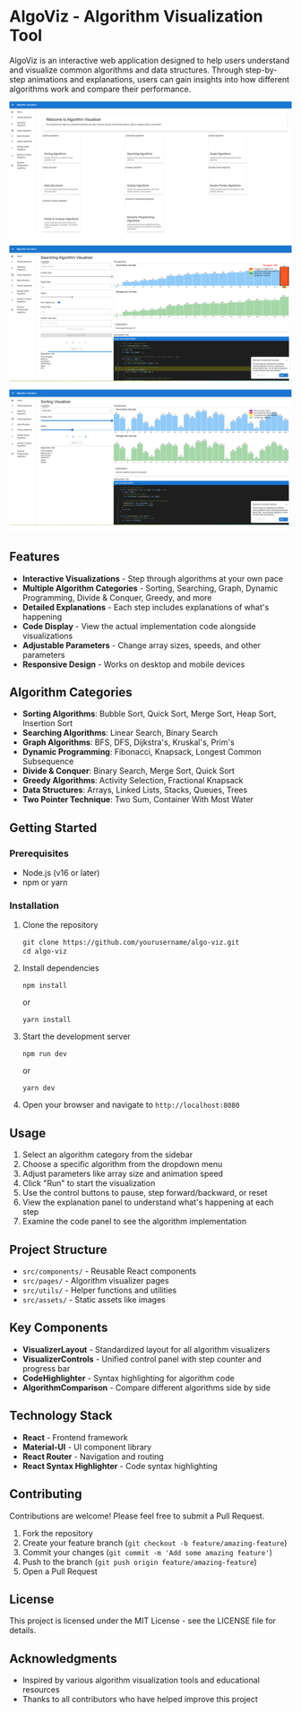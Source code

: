 # AlgoViz - Algorithm Visualization Tool

AlgoViz is an interactive web application designed to help users understand and visualize common algorithms and data structures. Through step-by-step animations and explanations, users can gain insights into how different algorithms work and compare their performance.

![AlgoViz Screenshot](public/home.png)
![AlgoViz Screenshot searching algorithm](public/searching.png)
![AlgoViz Screenshot sorting algorithm](public/sorting.png)
## Features

- **Interactive Visualizations** - Step through algorithms at your own pace
- **Multiple Algorithm Categories** - Sorting, Searching, Graph, Dynamic Programming, Divide & Conquer, Greedy, and more
- **Detailed Explanations** - Each step includes explanations of what's happening
- **Code Display** - View the actual implementation code alongside visualizations
- **Adjustable Parameters** - Change array sizes, speeds, and other parameters
- **Responsive Design** - Works on desktop and mobile devices

## Algorithm Categories

- **Sorting Algorithms**: Bubble Sort, Quick Sort, Merge Sort, Heap Sort, Insertion Sort
- **Searching Algorithms**: Linear Search, Binary Search
- **Graph Algorithms**: BFS, DFS, Dijkstra's, Kruskal's, Prim's
- **Dynamic Programming**: Fibonacci, Knapsack, Longest Common Subsequence
- **Divide & Conquer**: Binary Search, Merge Sort, Quick Sort
- **Greedy Algorithms**: Activity Selection, Fractional Knapsack
- **Data Structures**: Arrays, Linked Lists, Stacks, Queues, Trees
- **Two Pointer Technique**: Two Sum, Container With Most Water

## Getting Started

### Prerequisites

- Node.js (v16 or later)
- npm or yarn

### Installation

1. Clone the repository
   ```
   git clone https://github.com/yourusername/algo-viz.git
   cd algo-viz
   ```

2. Install dependencies
   ```
   npm install
   ```
   or
   ```
   yarn install
   ```

3. Start the development server
   ```
   npm run dev
   ```
   or
   ```
   yarn dev
   ```

4. Open your browser and navigate to `http://localhost:8080`

## Usage

1. Select an algorithm category from the sidebar
2. Choose a specific algorithm from the dropdown menu
3. Adjust parameters like array size and animation speed
4. Click "Run" to start the visualization
5. Use the control buttons to pause, step forward/backward, or reset
6. View the explanation panel to understand what's happening at each step
7. Examine the code panel to see the algorithm implementation

## Project Structure

- `src/components/` - Reusable React components
- `src/pages/` - Algorithm visualizer pages
- `src/utils/` - Helper functions and utilities
- `src/assets/` - Static assets like images

## Key Components

- **VisualizerLayout** - Standardized layout for all algorithm visualizers
- **VisualizerControls** - Unified control panel with step counter and progress bar
- **CodeHighlighter** - Syntax highlighting for algorithm code
- **AlgorithmComparison** - Compare different algorithms side by side

## Technology Stack

- **React** - Frontend framework
- **Material-UI** - UI component library
- **React Router** - Navigation and routing
- **React Syntax Highlighter** - Code syntax highlighting

## Contributing

Contributions are welcome! Please feel free to submit a Pull Request.

1. Fork the repository
2. Create your feature branch (`git checkout -b feature/amazing-feature`)
3. Commit your changes (`git commit -m 'Add some amazing feature'`)
4. Push to the branch (`git push origin feature/amazing-feature`)
5. Open a Pull Request

## License

This project is licensed under the MIT License - see the LICENSE file for details.

## Acknowledgments

- Inspired by various algorithm visualization tools and educational resources
- Thanks to all contributors who have helped improve this project
